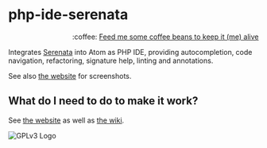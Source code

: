 # php-ide-serenata
<p align="right">
:coffee:
<a href="https://liberapay.com/Gert-dev/donate">Feed me some coffee beans to keep it (me) alive</a>
</p>

Integrates [Serenata](https://gitlab.com/Serenata/Serenata) into Atom as PHP IDE, providing autocompletion, code navigation, refactoring, signature help, linting and annotations.

See also [the website](https://php-integrator.github.io/) for screenshots.

## What do I need to do to make it work?
See [the website](https://php-integrator.github.io/#what-do-i-need) as well as [the wiki](https://github.com/Gert-dev/php-ide-serenata/wiki).

![GPLv3 Logo](http://gplv3.fsf.org/gplv3-127x51.png)
